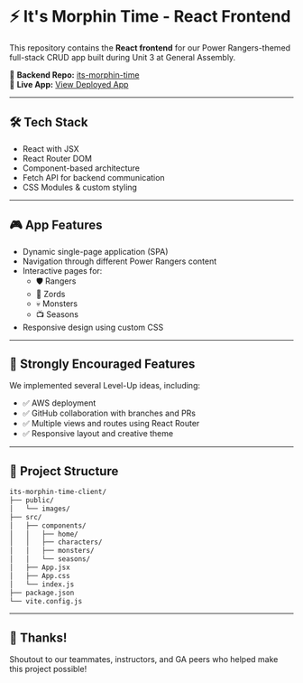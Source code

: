 # ⚡️ It's Morphin Time - React Frontend

This repository contains the **React frontend** for our Power Rangers-themed full-stack CRUD app built during Unit 3 at General Assembly.

🧠 **Backend Repo:** [its-morphin-time](https://github.com/Bricemck/its-morphin-time)  
🚀 **Live App:** [View Deployed App](http://18.217.185.247:5174/)

---

## 🛠️ Tech Stack

- React with JSX
- React Router DOM
- Component-based architecture
- Fetch API for backend communication
- CSS Modules & custom styling

---

## 🎮 App Features

- Dynamic single-page application (SPA)
- Navigation through different Power Rangers content
- Interactive pages for:
  - 🛡️ Rangers
  - 🐉 Zords
  - 💀 Monsters
  - 📺 Seasons
- Responsive design using custom CSS

---


## 🌟 Strongly Encouraged Features

We implemented several Level-Up ideas, including:
- ✅ AWS deployment
- ✅ GitHub collaboration with branches and PRs
- ✅ Multiple views and routes using React Router
- ✅ Responsive layout and creative theme

---


## 📁 Project Structure

```bash
its-morphin-time-client/
├── public/
│   └── images/
├── src/
│   ├── components/
│   │   ├── home/
│   │   ├── characters/
│   │   ├── monsters/
│   │   └── seasons/
│   ├── App.jsx
│   ├── App.css
│   └── index.js
├── package.json
└── vite.config.js
```

---

## 🙌 Thanks!

Shoutout to our teammates, instructors, and GA peers who helped make this project possible!
